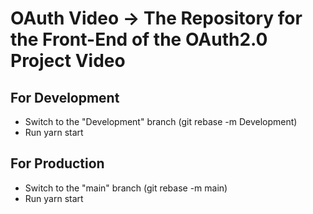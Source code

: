 # OAuth Video -> The Repository for the Front-End of the OAuth2.0 Project Video

## For Development
* Switch to the "Development" branch (git rebase -m Development)
* Run yarn start

## For Production
* Switch to the "main" branch (git rebase -m main)
* Run yarn start

